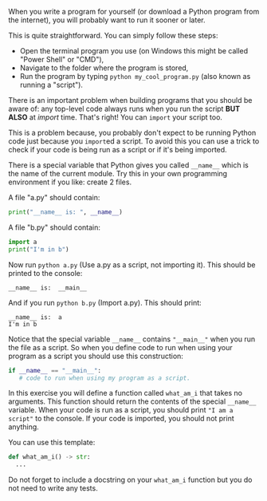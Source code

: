 When you write a program for yourself (or download a Python program from the internet), you will
probably want to run it sooner or later.

This is quite straightforward. You can simply follow these steps:
* Open the terminal program you use (on Windows this might be called "Power Shell" or "CMD"),
* Navigate to the folder where the program is stored,
* Run the program by typing `python my_cool_program.py` (also known as running a "script").

There is an important problem when building programs that you should be aware of: any top-level code
always runs when you run the script **BUT ALSO** at _import_ time. That's right! You can `import`
your script too.

This is a problem because, you probably don't expect to be running Python code just because you
`import`ed a script. To avoid this you can use a trick to check if your code is being run as a script
or if it's being imported.

There is a special variable that Python gives you called `__name__` which is the name of the current
module. Try this in your own programming environment if you like: create 2 files.

A file "a.py" should contain:
```python
print("__name__ is: ", __name__)
```

A file "b.py" should contain:
```python
import a
print("I'm in b")
```

Now run `python a.py` (Use a.py as a script, not importing it). This should be printed to the console:
```
__name__ is:  __main__
```

And if you run `python b.py` (Import a.py). This should print:
```
__name__ is:  a
I'm in b
```

Notice that the special variable `__name__` contains `"__main__"` when you run the file as a script.
So when you define code to run when using your program as a script you should use this construction:
```python
if __name__ == "__main__":
   # code to run when using my program as a script.

```

In this exercise you will define a function called `what_am_i` that takes no arguments. This function
should return the contents of the special `__name__` variable. When your code is run as a script,
you should print `"I am a script"` to the console. If your code is imported, you should not print
anything.

You can use this template:

```python
def what_am_i() -> str:
  ...
```

Do not forget to include a docstring on your `what_am_i` function but you do not need to write any
tests.
